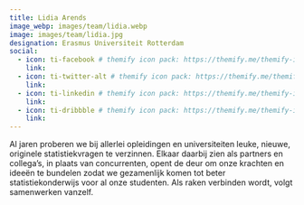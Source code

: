 ```yaml
---
title: Lidia Arends
image_webp: images/team/lidia.webp
image: images/team/lidia.jpg
designation: Erasmus Universiteit Rotterdam
social:
  - icon: ti-facebook # themify icon pack: https://themify.me/themify-icons
    link:
  - icon: ti-twitter-alt # themify icon pack: https://themify.me/themify-icons
    link:
  - icon: ti-linkedin # themify icon pack: https://themify.me/themify-icons
    link:
  - icon: ti-dribbble # themify icon pack: https://themify.me/themify-icons
    link:
---
```


Al jaren proberen we bij allerlei opleidingen en universiteiten leuke, nieuwe, originele statistiekvragen te verzinnen. Elkaar daarbij zien als partners en collega’s, in plaats van concurrenten, opent de deur om onze krachten en ideeën te bundelen zodat we gezamenlijk komen tot beter statistiekonderwijs voor al onze studenten. Als raken verbinden wordt, volgt samenwerken vanzelf.